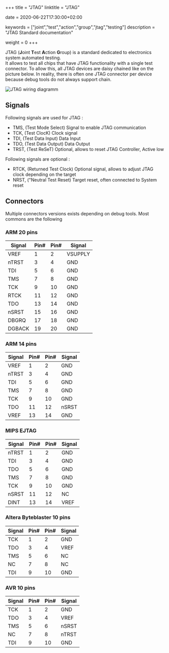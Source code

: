 +++
title = "JTAG"
linktitle = "JTAG"

date = 2020-06-22T17:30:00+02:00

keywords = ["joint","test","action","group","jtag","testing"]
description = "JTAG Standard documentation"

weight = 0
+++

JTAG (**J**oint **T**est **A**ction **G**roup) is a standard dedicated to electronics system automated testing.  
It allows to test all chips that have JTAG functionality with a single test connector. To allow this, all JTAG devices are daisy chained like on the picture below. In reality, there is often one JTAG connector per device because debug tools do not always support chain.

<!--more-->

![JTAG wiring diagramm](jtag.gif "JTAG wiring diagramm")

## Signals

Following signals are used for JTAG :

- TMS, (Test Mode Select) Signal to enable JTAG communication
- TCK, (Test ClocK) Clock signal
- TDI, (Test Data Input) Data Input
- TDO, (Test Data Output) Data Output
- TRST, (Test ReSeT) Optional, allows to reset JTAG Controller, Active low

Following signals are optional :

- RTCK, (Returned Test Clock) Optional signal, allows to adjust JTAG clock depending on the target
- NRST, ("Neutral Test Reset) Target reset, often connected to System reset

## Connectors

Multiple connectors versions exists depending on debug tools. Most commons are the following

### ARM 20 pins

| Signal | Pin# | Pin# | Signal  |
| ------ | ---- | ---- | ------- |
| VREF   | 1    | 2    | VSUPPLY |
| nTRST  | 3    | 4    | GND     |
| TDI    | 5    | 6    | GND     |
| TMS    | 7    | 8    | GND     |
| TCK    | 9    | 10   | GND     |
| RTCK   | 11   | 12   | GND     |
| TDO    | 13   | 14   | GND     |
| nSRST  | 15   | 16   | GND     |
| DBGRQ  | 17   | 18   | GND     |
| DGBACK | 19   | 20   | GND     |

### ARM 14 pins

| Signal | Pin# | Pin# | Signal |
| ------ | ---- | ---- | ------ |
| VREF   | 1    | 2    | GND    |
| nTRST  | 3    | 4    | GND    |
| TDI    | 5    | 6    | GND    |
| TMS    | 7    | 8    | GND    |
| TCK    | 9    | 10   | GND    |
| TDO    | 11   | 12   | nSRST  |
| VREF   | 13   | 14   | GND    |

### MIPS EJTAG

| Signal | Pin# | Pin# | Signal |
| ------ | ---- | ---- | ------ |
| nTRST  | 1    | 2    | GND    |
| TDI    | 3    | 4    | GND    |
| TDO    | 5    | 6    | GND    |
| TMS    | 7    | 8    | GND    |
| TCK    | 9    | 10   | GND    |
| nSRST  | 11   | 12   | NC     |
| DINT   | 13   | 14   | VREF   |

### Altera Byteblaster 10 pins

| Signal | Pin# | Pin# | Signal |
| ------ | ---- | ---- | ------ |
| TCK    | 1    | 2    | GND    |
| TDO    | 3    | 4    | VREF   |
| TMS    | 5    | 6    | NC     |
| NC     | 7    | 8    | NC     |
| TDI    | 9    | 10   | GND    |

### AVR 10 pins

| Signal | Pin# | Pin# | Signal |
| ------ | ---- | ---- | ------ |
| TCK    | 1    | 2    | GND    |
| TDO    | 3    | 4    | VREF   |
| TMS    | 5    | 6    | nSRST  |
| NC     | 7    | 8    | nTRST  |
| TDI    | 9    | 10   | GND    |
